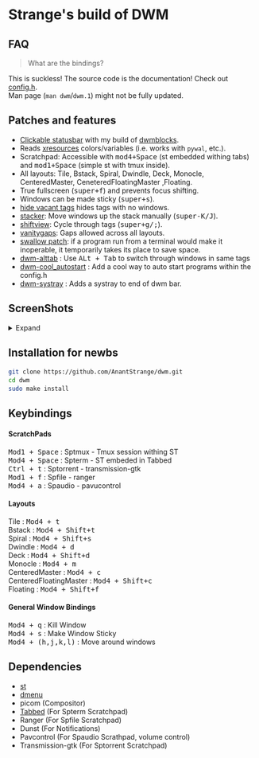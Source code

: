 # Strange's build of DWM

## FAQ

> What are the bindings?

This is suckless! The source code is the documentation! Check out [config.h](config.h).<br>
Man page (`man dwm`/`dwm.1`) might not be fully updated.

## Patches and features

- [Clickable statusbar](https://dwm.suckless.org/patches/statuscmd/) with my build of [dwmblocks](https://github.com/lukesmithxyz/dwmblocks).
- Reads [xresources](https://dwm.suckless.org/patches/xresources/) colors/variables (i.e. works with `pywal`, etc.).
- Scratchpad: Accessible with <kbd>mod4+Space</kbd> (st embedded withing tabs) and <kbd>mod1+Space</kbd> (simple st with tmux inside).
- All layouts: Tile, Bstack, Spiral, Dwindle, Deck, Monocle, CenteredMaster, CeneteredFloatingMaster ,Floating.
- True fullscreen (<kbd>super+f</kbd>) and prevents focus shifting.
- Windows can be made sticky (<kbd>super+s</kbd>).
- [hide vacant tags](https://dwm.suckless.org/patches/hide_vacant_tags/) hides tags with no windows.
- [stacker](https://dwm.suckless.org/patches/stacker/): Move windows up the stack manually (<kbd>super-K/J</kbd>).
- [shiftview](https://dwm.suckless.org/patches/nextprev/): Cycle through tags (<kbd>super+g/;</kbd>).
- [vanitygaps](https://dwm.suckless.org/patches/vanitygaps/): Gaps allowed across all layouts.
- [swallow patch](https://dwm.suckless.org/patches/swallow/): if a program run from a terminal would make it inoperable, it temporarily takes its place to save space.
- [dwm-alttab](https://dwm.suckless.org/patches/alt-tab/) : Use <kbd>ALt + Tab</kbd> to switch through windows in same tags 
- [dwm-cool_autostart](https://dwm.suckless.org/patches/cool_autostart/) : Add a cool way to auto start programs within the config.h
- [dwm-systray](https://dwm.suckless.org/patches/systray/) : Adds a systray to end of dwm bar.

## ScreenShots
<details>
<summary>Expand</summary>

![Screenshot_1_tile.jpg](./screenshots/Screenshot_1_tile.jpg "Tile Layout")
![Screenshot_1_tile.jpg](./screenshots/Screenshot_2_floating.jpg "Floating Layout")
![Screenshot_1_tile.jpg](./screenshots/Screenshot_3_sptmux.jpg "Sptmux Scratchpad")

</details>


## Installation for newbs

```bash
git clone https://github.com/AnantStrange/dwm.git
cd dwm
sudo make install
```

## Keybindings

#### ScratchPads
<kbd>Mod1 + Space</kbd> : Sptmux - Tmux session withing ST<br> 
<kbd>Mod4 + Space</kbd> : Spterm - ST embeded in Tabbed<br>
<kbd>Ctrl + t</kbd> : Sptorrent - transmission-gtk <br>
<kbd>Mod1 + f</kbd> : Spfile - ranger <br>
<kbd>Mod4 + a</kbd> : Spaudio - pavucontrol<br>

#### Layouts
Tile : <kbd>Mod4 + t</kbd><br>
Bstack : <kbd>Mod4 + Shift+t</kbd><br>
Spiral : <kbd>Mod4 + Shift+s</kbd><br>
Dwindle : <kbd>Mod4 + d</kbd> <br>
Deck : <kbd>Mod4 + Shift+d</kbd><br>
Monocle : <kbd>Mod4 + m</kbd><br>
CenteredMaster : <kbd>Mod4 + c</kbd><br>
CenteredFloatingMaster : <kbd>Mod4 + Shift+c</kbd><br>
Floating : <kbd>Mod4 + Shift+f</kbd><br>

#### General Window Bindings
<kbd>Mod4 + q</kbd> : Kill Window<br>
<kbd>Mod4 + s</kbd> : Make Window Sticky<br>
<kbd>Mod4 + (h,j,k,l)</kbd> : Move around windows<br>

## Dependencies

- [st](https://st.suckless.org/)
- [dmenu](https://tools.suckless.org/dmenu/)
- picom (Compositor)
- [Tabbed](https://tools.suckless.org/tabbed/) (For Spterm Scratchpad)
- Ranger (For Spfile Scratchpad)
- Dunst (For Notifications)
- Pavcontrol (For Spaudio Scrathpad, volume control)
- Transmission-gtk (For Sptorrent Scratchpad)
